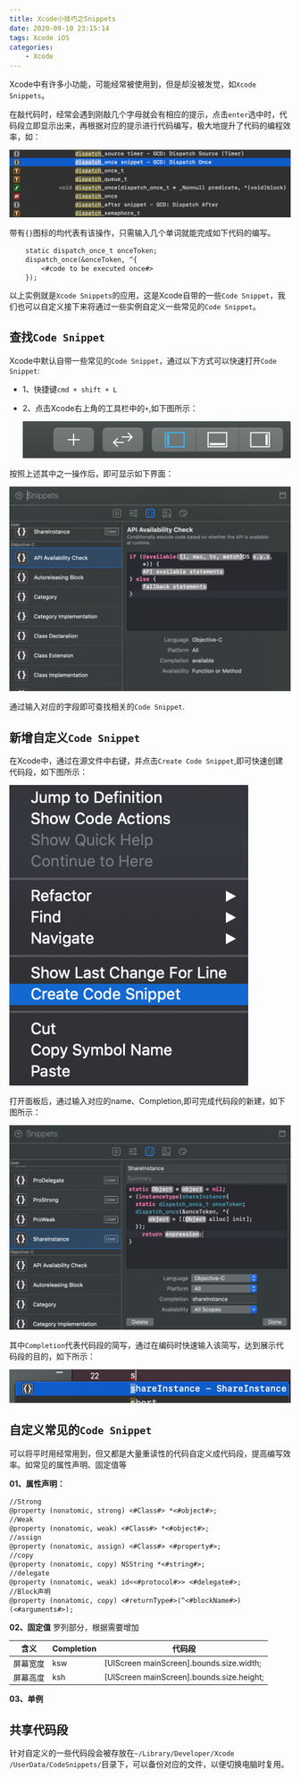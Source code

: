 ```yaml
---
title: Xcode小技巧之Snippets
date: 2020-09-10 23:15:14
tags: Xcode iOS
categories:
    - Xcode
---
```


Xcode中有许多小功能，可能经常被使用到，但是却没被发觉，如`Xcode Snippets`。

在敲代码时，经常会遇到刚敲几个字母就会有相应的提示，点击`enter`选中时，代码段立即显示出来，再根据对应的提示进行代码编写，极大地提升了代码的编程效率，如：

![snippet](./../images/snippet01.png)

带有`{}`图标的均代表有该操作，只需输入几个单词就能完成如下代码的编写。

```
    static dispatch_once_t onceToken;
    dispatch_once(&onceToken, ^{
        <#code to be executed once#>
    });

```

以上实例就是`Xcode Snippets`的应用，这是Xcode自带的一些`Code Snippet`，我们也可以自定义接下来将通过一些实例自定义一些常见的`Code Snippet`。


## 查找`Code Snippet`

Xcode中默认自带一些常见的`Code Snippet`，通过以下方式可以快速打开`Code Snippet`:

- 1、快捷键`cmd + shift + L`
- 2、点击Xcode右上角的工具栏中的`+`,如下图所示：

    ![snippet](./../images/snippet02.png)

按照上述其中之一操作后，即可显示如下界面：

![snippet](./../images/snippet03.png)

通过输入对应的字段即可查找相关的`Code Snippet`.

## 新增自定义`Code Snippet`

在Xcode中，通过在源文件中右键，并点击`Create Code Snippet`,即可快速创建代码段，如下图所示：

![snippet](./../images/snippet04.png)

打开面板后，通过输入对应的name、Completion,即可完成代码段的新建，如下图所示：

![snippet](./../images/snippet05.png)

其中`Completion`代表代码段的简写，通过在编码时快速输入该简写，达到展示代码段的目的，如下所示：

![snippet](./../images/snippet06.png)


## 自定义常见的`Code Snippet`
可以将平时用经常用到，但又都是大量重读性的代码自定义成代码段，提高编写效率。如常见的属性声明、固定值等

**01、属性声明：**

```
//Strong
@property (nonatomic, strong) <#Class#> *<#object#>;
//Weak
@property (nonatomic, weak) <#Class#> *<#object#>;
//assign
@property (nonatomic, assign) <#Class#> <#property#>;
//copy
@property (nonatomic, copy) NSString *<#string#>;
//delegate
@property (nonatomic, weak) id<<#protocol#>> <#delegate#>;
//Block声明
@property (nonatomic, copy) <#returnType#>(^<#blockName#>)(<#arguments#>);

```
**02、固定值**
罗列部分，根据需要增加

| 含义 | Completion | 代码段 |
|----|----|----|
| 屏幕宽度 | ksw | [UIScreen mainScreen].bounds.size.width; |
| 屏幕高度 | ksh | [UIScreen mainScreen].bounds.size.height; |

**03、单例**

## 共享代码段

针对自定义的一些代码段会被存放在`~/Library/Developer/Xcode /UserData/CodeSnippets/`目录下，可以备份对应的文件，以便切换电脑时复用。


